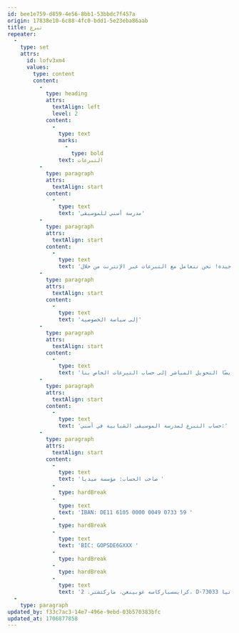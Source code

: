 ```yaml
---
id: bee1e759-d859-4e56-8bb1-53bbdc7f457a
origin: 17838e10-6c88-4fc0-bdd1-5e23eba86aab
title: تبرع
repeater:
  -
    type: set
    attrs:
      id: lofv3xm4
      values:
        type: content
        content:
          -
            type: heading
            attrs:
              textAlign: left
              level: 2
            content:
              -
                type: text
                marks:
                  -
                    type: bold
                text: التبرعات
          -
            type: paragraph
            attrs:
              textAlign: start
            content:
              -
                type: text
                text: 'مدرسة أسني للموسيقى'
          -
            type: paragraph
            attrs:
              textAlign: start
            content:
              -
                type: text
                text: 'لكي نتمكن من تحقيق عملنا، نحتاج إلى دعم من دائرة واسعة من الممولين. من خلال التزامكم المالي، تقوون عملنا وتستثمرون في فكرة جيدة! نحن نتعامل مع التبرعات عبر الإنترنت من خلال PayPal. بالطبع، نتعامل مع بياناتكم بسرية تامة!'
          -
            type: paragraph
            attrs:
              textAlign: start
            content:
              -
                type: text
                text: 'إلى سياسة الخصوصية'
          -
            type: paragraph
            attrs:
              textAlign: start
            content:
              -
                type: text
                text: 'يمكنكم أيضًا التحويل المباشر إلى حساب التبرعات الخاص بنا:'
          -
            type: paragraph
            attrs:
              textAlign: start
            content:
              -
                type: text
                text: 'حساب التبرع لمدرسة الموسيقى الشبابية في أسني:'
          -
            type: paragraph
            attrs:
              textAlign: start
            content:
              -
                type: text
                text: 'صاحب الحساب: مؤسسة ميديا '
              -
                type: hardBreak
              -
                type: text
                text: 'IBAN: DE11 6105 0000 0049 0733 59 '
              -
                type: hardBreak
              -
                type: text
                text: 'BIC: GOPSDE6GXXX '
              -
                type: hardBreak
              -
                type: hardBreak
              -
                type: text
                text: 'كرايسسباركاسه غوبينغن، ماركتشتر. 2، D-73033 غوبينغن، ألمانيا'
  -
    type: paragraph
updated_by: f33c7ac3-14e7-496e-9ebd-03b570383bfc
updated_at: 1706877858
---
```

